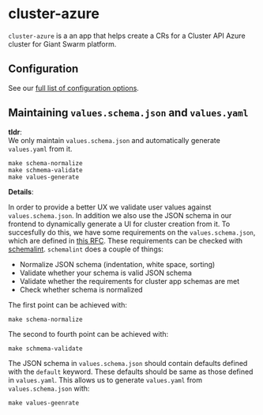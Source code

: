 # cluster-azure


`cluster-azure` is a an app that helps create a CRs for a Cluster API Azure cluster for Giant Swarm platform.

## Configuration

See our [full list of configuration options](helm/cluster-azure/README.md).

## Maintaining `values.schema.json` and `values.yaml`

**tldr**:  
We only maintain `values.schema.json` and automatically generate `values.yaml` from it.
```
make schema-normalize
make schmema-validate
make values-generate
```

**Details**:

In order to provide a better UX we validate user values against `values.schema.json`.
In addition we also use the JSON schema in our frontend to dynamically generate a UI for cluster creation from it.
To succesfully do this, we have some requirements on the `values.schema.json`, which are defined in [this RFC](https://github.com/giantswarm/rfc/pull/55).
These requirements can be checked with [schemalint](https://github.com/giantswarm/schemalint).
`schemalint` does a couple of things:

- Normalize JSON schema (indentation, white space, sorting)  
- Validate whether your schema is valid JSON schema
- Validate whether the requirements for cluster app schemas are met
- Check whether schema is normalized

The first point can be achieved with:
```
make schema-normalize
```
The second to fourth point can be achieved with:
```
make schmema-validate
```


The JSON schema in `values.schema.json` should contain defaults defined with the `default` keyword.
These defaults should be same as those defined in `values.yaml`. 
This allows us to generate `values.yaml` from `values.schema.json` with:
```
make values-geenrate
```
